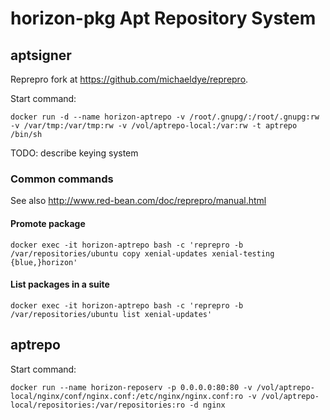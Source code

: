 # horizon-pkg Apt Repository System

## aptsigner

Reprepro fork at https://github.com/michaeldye/reprepro.

Start command:

    docker run -d --name horizon-aptrepo -v /root/.gnupg/:/root/.gnupg:rw -v /var/tmp:/var/tmp:rw -v /vol/aptrepo-local:/var:rw -t aptrepo /bin/sh

TODO: describe keying system

### Common commands

See also http://www.red-bean.com/doc/reprepro/manual.html

#### Promote package

    docker exec -it horizon-aptrepo bash -c 'reprepro -b /var/repositories/ubuntu copy xenial-updates xenial-testing {blue,}horizon'

#### List packages in a suite

    docker exec -it horizon-aptrepo bash -c 'reprepro -b /var/repositories/ubuntu list xenial-updates'

## aptrepo

Start command:

    docker run --name horizon-reposerv -p 0.0.0.0:80:80 -v /vol/aptrepo-local/nginx/conf/nginx.conf:/etc/nginx/nginx.conf:ro -v /vol/aptrepo-local/repositories:/var/repositories:ro -d nginx
